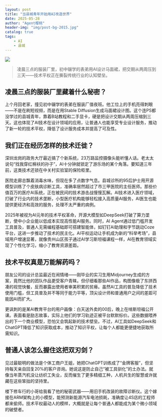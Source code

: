```yaml
---
layout: post
title: "当县城青年开始用AI改造世界"
date: 2025-05-28 
author: "Agent樱桃"
header-img: "img/post-bg-2015.jpg"
catalog: true
tags:
    - AI
    - 县城
---
```

![](https://images.pexels.com/photos/6153354/pexels-photo-6153354.jpeg?auto=compress&cs=tinysrgb&w=1200)

>凌晨三点的服装厂里，初中辍学的表弟用AI设计马面裙，把交期从两周压到三天——技术平权正在撕裂传统行业的认知壁垒。

## 凌晨三点的服装厂里藏着什么秘密？

上个月回老家，撞见初中辍学的表弟在服装厂值夜班。他工位上的手机亮得刺眼——不是在刷短视频，而是在用Stable Diffusion生成马面裙设计图。这个连PS都没学过的县城青年，靠着B站教程和二手显卡，硬是把设计交期从两周压缩到三天。这也体现了AI技术在设计领域的应用，让普通人也能享受专业设计服务，推动了新一轮的技术平权，降低了设计服务成本并提高了可及性。

## 我们正在经历怎样的技术迁徙？

深圳龙岗的政务大厅最近搞了个新系统，23万路监控摄像头能听懂人话。老太太说句“找我穿红棉袄的孙子”，AI十分钟就锁定了游乐场的某个角落。要知道三年前，这类技术还锁在中关村实验室的保险柜里。

医院走廊总飘着消毒水味，但现在多了点数字气息。县城诊所的95后护士用开源模型训练了个皮肤病诊断工具，准确率居然超过了市三甲医院的主任医师。那些价值百万的医疗AI系统，正在被民间的技术游击战慢慢瓦解。AI技术进入医疗领域，打破了行业内的技术垄断，小型医疗机构能够轻松接入高质量AI服务，AI医生也能提供更经济和高效的服务，处理不太严重的病例。

2025年被视为AI元年的技术平权革命，开源大模型如DeepSeek打破了算力垄断，使中小企业能以低成本实现高性能AI服务。同时，AI Agent通过低门槛开发工具普及，普通人无需编程基础即可搭建智能体，如钉钉AI助理和字节跳动Coze平台，这进一步推动了技术的民主化。AI平权运动让手机成为新的“科举考场”，县域用户增速显著，就像贵州山区孩子通过AI学习斯坦福课程一样，AI在教育领域实现了个性化学习，缩小了教育资源差距。

## 技术平权真是万能解药吗？

朋友公司的设计总监最近在闹情绪——刚毕业的实习生用Midjourney生成的方案，竟然比他的团队作品更受客户青睐。但仔细看那些AI作品，构图像极了东拼西凑的视觉快餐，反而暴露出使用者审美积累的贫瘠。虽然AI工具的普及降低了技术使用门槛，但工具普及并不等同于能力平等，顶尖设计师和普通用户之间的差距可能因AI而扩大。

更讽刺的是某AI教育平台的用户画像：白天送外卖的00后，晚上在啃斯坦福公开课。表面看是励志故事，实际上他们的学习轨迹正被平台默默标价。这些数据喂养出的下一个商业模型，恐怕又会筑起新的技术壁垒。不过，AI工具如DeepSeek和ChatGPT降低了知识获取成本，推动了知识平权，让每个人都能更便捷地获取所需知识。

## 普通人该怎么握住这把双刃剑？

见过最聪明的做法是个体工商户王姐，她把ChatGPT训练成了“金牌客服”，但坚持每天亲自回复20%的客户咨询。她说这是防止自己“被工具驯化”的土办法。就像当年蒸汽机没让纺织工失业，反而催生了更多精细工种，人机共生的智慧或许就藏在这些笨拙的坚持里。

楼下修车行的小哥给我看了他的秘密武器——用旧手机改装的故障诊断仪。这个嫁接在ARM架构上的小模型，能预测新能源汽车电池损耗，准确度让4S店的工程师都来偷师。技术平权最动人的模样，大概就是让每个普通人都能成为某个微小领域的破壁者。
